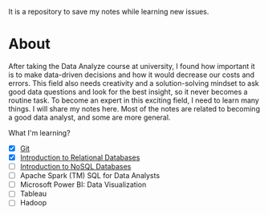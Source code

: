 It is a repository to save my notes while learning new issues.

# About
After taking the Data Analyze course at university, I found how important it is to make data-driven decisions and how it would decrease our costs and errors. This field also needs creativity and a solution-solving mindset to ask good data questions and look for the best insight, so it never becomes a routine task. 
To become an expert in this exciting field, I need to learn many things. I will share my notes here.
Most of the notes are related to becoming a good data analyst, and some are more general.

What I'm learning?
- [x] [Git](Git/Git.ipynb)
- [x] [Introduction to Relational Databases](RDBMS)
- [ ] [Introduction to NoSQL Databases](NoSQL)
- [ ] Apache Spark (TM) SQL for Data Analysts
- [ ] Microsoft Power BI: Data Visualization
- [ ] Tableau
- [ ] Hadoop
